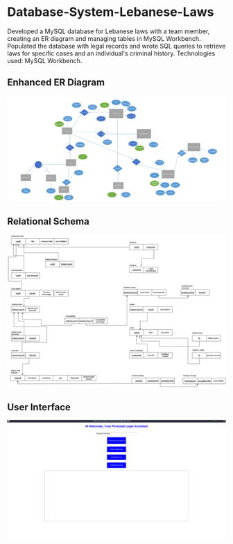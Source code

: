 # Database-System-Lebanese-Laws
Developed a MySQL database for Lebanese laws with a team member, creating an ER diagram and managing tables in MySQL Workbench. Populated the database with legal records and wrote SQL queries to retrieve laws for specific cases and an individual's criminal history. Technologies used: MySQL Workbench.


## Enhanced ER Diagram
![Enhanced ER Diagram](https://github.com/SajedHamdan09/Database-System-Lebanese-Laws/blob/main/Enhanced_ER.png)




## Relational Schema
![Image Description](https://github.com/SajedHamdan09/Database-System-Lebanese-Laws/blob/main/Relational_Schema.jpeg)



## User Interface
![Image Description](https://github.com/SajedHamdan09/Database-System-Lebanese-Laws/blob/main/UI.png)


